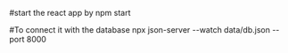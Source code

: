 #start the react app by
  npm start

#To connect it with the database
   npx json-server --watch  data/db.json --port 8000
